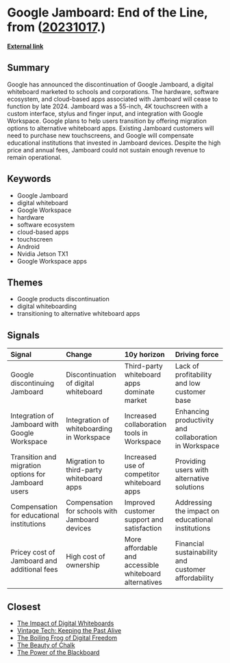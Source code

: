 # __Google Jamboard: End of the Line__, from ([20231017](https://kghosh.substack.com/p/20231017).)

__[External link](https://arstechnica.com/gadgets/2023/09/5000-google-jamboard-dies-in-2024-cloud-based-apps-will-stop-working-too/)__



## Summary

Google has announced the discontinuation of Google Jamboard, a digital whiteboard marketed to schools and corporations. The hardware, software ecosystem, and cloud-based apps associated with Jamboard will cease to function by late 2024. Jamboard was a 55-inch, 4K touchscreen with a custom interface, stylus and finger input, and integration with Google Workspace. Google plans to help users transition by offering migration options to alternative whiteboard apps. Existing Jamboard customers will need to purchase new touchscreens, and Google will compensate educational institutions that invested in Jamboard devices. Despite the high price and annual fees, Jamboard could not sustain enough revenue to remain operational.

## Keywords

* Google Jamboard
* digital whiteboard
* Google Workspace
* hardware
* software ecosystem
* cloud-based apps
* touchscreen
* Android
* Nvidia Jetson TX1
* Google Workspace apps

## Themes

* Google products discontinuation
* digital whiteboarding
* transitioning to alternative whiteboard apps

## Signals

| Signal                                              | Change                                         | 10y horizon                                            | Driving force                                         |
|:----------------------------------------------------|:-----------------------------------------------|:-------------------------------------------------------|:------------------------------------------------------|
| Google discontinuing Jamboard                       | Discontinuation of digital whiteboard          | Third-party whiteboard apps dominate market            | Lack of profitability and low customer base           |
| Integration of Jamboard with Google Workspace       | Integration of whiteboarding in Workspace      | Increased collaboration tools in Workspace             | Enhancing productivity and collaboration in Workspace |
| Transition and migration options for Jamboard users | Migration to third-party whiteboard apps       | Increased use of competitor whiteboard apps            | Providing users with alternative solutions            |
| Compensation for educational institutions           | Compensation for schools with Jamboard devices | Improved customer support and satisfaction             | Addressing the impact on educational institutions     |
| Pricey cost of Jamboard and additional fees         | High cost of ownership                         | More affordable and accessible whiteboard alternatives | Financial sustainability and customer affordability   |

## Closest

* [The Impact of Digital Whiteboards](0427292acb53be01ba35b3b5b561cb59)
* [Vintage Tech: Keeping the Past Alive](2a98922fc3676ea6365782ce075cf589)
* [The Boiling Frog of Digital Freedom](1f01cd79ea4dad626936ecf8a068c1be)
* [The Beauty of Chalk](090645d9a28b97c7fcb9dff3174e9ab8)
* [The Power of the Blackboard](36a34265510934a9a13e8d5a1bc8f42e)
